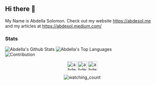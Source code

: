 ## Hi there 👋

My Name is Abdella Solomon. Check out my website https://abdesol.me and my articles at https://abdesol.medium.com/

### Stats
![Abdella's Github Stats](https://github-readme-stats.vercel.app/api?username=abdesol&theme=vue-dark&show_icons=true)
![Abdella's Top Languages](https://github-readme-stats.vercel.app/api/top-langs/?username=abdesol&theme=vue-dark&layout=compact&show_icons=true&exclude_repos=macao)
<br>
![Contribution](https://activity-graph.herokuapp.com/graph?username=abdesol&theme=react-dark&hide_border=true&area=true)
<br>
<p align="center">    
    <a href="https://www.linkedin.com/in/abdella-solomon-7070ab213/" target="blank"><img align="center" src="https://cdn2.iconfinder.com/data/icons/social-media-2285/512/1_Linkedin_unofficial_colored_svg-512.png" alt="abdesol" height="30" width="30" /></a>
    <a href="https://twitter.com/AbdellaSolomon" target="blank"><img align="center" src="https://cdn2.iconfinder.com/data/icons/social-media-2285/512/1_Twitter3_colored_svg-512.png" alt="abdesol" height="30" width="30" /></a>  
    <a href="https://abdesol.medium.com/" target="blank"><img align="center" src="https://user-images.githubusercontent.com/69455299/137639812-c4850bed-c42a-487b-a314-8dcf84d0cacd.png" alt="abdesol" height="30" width="30" /></a>
</p>
<p align="center">
    <img src="https://komarev.com/ghpvc/?username=abdesol&color=lightgrey" alt="watching_count" />
</p>
